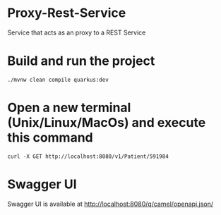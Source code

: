 # Proxy-Rest-Service
Service that acts as an proxy to a REST Service

# Build and run the project
```
./mvnw clean compile quarkus:dev

```
# Open a new terminal (Unix/Linux/MacOs) and execute this command
```
curl -X GET http://localhost:8080/v1/Patient/591984

```

# Swagger UI 
Swagger UI is available at [http://localhost:8080/q/camel/openapi.json/](http://localhost:8080/q/camel/openapi.json/)
